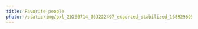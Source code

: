 ```yaml
---
title: Favorite people
photo: /static/img/pxl_20230714_003222497_exported_stabilized_1689296959209.gif
---
```


